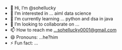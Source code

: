 - 👋 Hi, I’m @sohellucky
- 👀 I’m interested in ... aiml data science
- 🌱 I’m currently learning ... python and dsa in java
- 💞️ I’m looking to collaborate on ...
- 📫 How to reach me ...sohellucky0001@gmail.com
- 😄 Pronouns: ...he?him
- ⚡ Fun fact: ...

<!---
sohellucky/sohellucky is a ✨ special ✨ repository because its `README.md` (this file) appears on your GitHub profile.
You can click the Preview link to take a look at your changes.
--->
